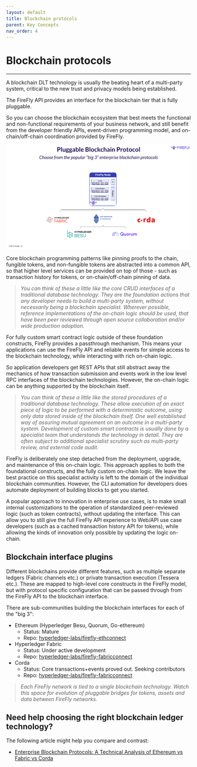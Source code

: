 ```yaml
---
layout: default
title: Blockchain protocols
parent: Key Concepts
nav_order: 4
---
```


# Blockchain protocols

---

A blockchain DLT technology is usually the beating heart of a multi-party system, critical to the
new trust and privacy models being established.

The FireFly API provides an interface for the blockchain tier that is fully pluggable.

So you can choose the blockchain ecosystem that best meets the functional and
non-functional requirements of your business network, and still benefit from the developer
friendly APIs, event-driven programming model, and on-chain/off-chain coordination provided by FireFly.

![FireFly Multiple Blockchain Protocols](../images/multi_protocol.png "FireFly Multiple Blockchain Protocols")

Core blockchain programming patterns like pinning proofs to the chain, fungible tokens,
and non-fungible tokens are abstracted into a common API, so that higher level services can
be provided on top of those - such as transaction history for tokens, or on-chain/off-chain
pinning of data.

> _You can think of these a little like the core CRUD interfaces of a traditional database
> technology. They are the foundation actions that any developer needs to build a multi-party system,
> without necessarily being a blockchain specialist.
> Wherever possible, reference implementations of the on-chain logic should be used, that have been
> peer reviewed through open source collaboration and/or wide production adoption._

For fully custom smart contract logic outside of these foundation constructs, FireFly provides
a passthrough mechanism. This means your applications can use the FireFly API and reliable events
for simple access to the blockchain technology, while interacting with rich on-chain
logic.

So application developers get REST APIs that still abstract away the mechanics of how transaction
submission and events work in the low level RPC interfaces of the blockchain technologies.
However, the on-chain logic can be anything supported by the blockchain itself.

> _You can think of these a little like the stored procedures of a traditional database technology.
> These allow execution of an exact piece of logic to be performed with a deterministic outcome,
> using only data stored inside of the blockchain itself. One well established way of assuring mutual
> agreement on an outcome in a multi-party system.
> Development of custom smart contracts is usually done by a specialist
> team that understands the technology in detail. They are often subject to
> additional specialist scrutiny such as multi-party review, and external code audit._

FireFly is deliberately one step detached from the deployment, upgrade, and maintenance of this
on-chain logic. This approach applies to both the foundational constructs, and the fully custom
on-chain logic. We leave the best practice on this specialist activity is left to the domain of
the individual blockchain communities. However, the CLI automation for developers does automate
deployment of  building blocks to get you started.

A popular approach to innovation in enterprise use cases, is to make small internal customizations
to the operation of standardized peer-reviewed logic (such as token contracts), without updating
the interface. This can allow you to still give the full FireFly API experience to Web/API use
case developers (such as a cached transaction history API for tokens), while allowing the kinds of
innovation only possible by updating the logic on-chain.

## Blockchain interface plugins

Different blockchains provide different features, such as multiple separate ledgers (Fabric channels etc.)
or private transaction execution (Tessera etc.). These are mapped to high-level core constructs in the FireFly
model, but with protocol specific configuration that can be passed through from the FireFly API to the
blockchain interface.

There are sub-communities building the blockchain interfaces for each of the "big 3":
- Ethereum (Hyperledger Besu, Quorum, Go-ethereum)
  - Status: Mature
  - Repo: [hyperledger-labs/firefly-ethconnect](https://github.com/hyperledger-labs/firefly-ethconnect)
- Hyperledger Fabric
  - Status: Under active development
  - Repo: [hyperledger-labs/firefly-fabricconnect](https://github.com/hyperledger-labs/firefly-fabricconnect)
- Corda
  - Status: Core transactions+events proved out. Seeking contributors
  - Repo: [hyperledger-labs/firefly-fabricconnect](https://github.com/hyperledger-labs/firefly-fabricconnect)

> _Each FireFly network is tied to a single blockchain technology. Watch this space for
> evolution of pluggable bridges for tokens, assets and data between FireFly networks._

## Need help choosing the right blockchain ledger technology?

The following article might help you compare and contrast:

- [Enterprise Blockchain Protocols: A Technical Analysis of Ethereum vs Fabric vs Corda](https://www.kaleido.io/blockchain-blog/enterprise-blockchain-protocols-a-technical-analysis-of-ethereum-vs-fabric-vs-corda)